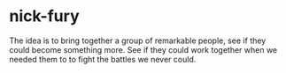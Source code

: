 # nick-fury
The idea is to bring together a group of remarkable people, see if they could become something more. See if they could work together when we needed them to to fight the battles we never could.
